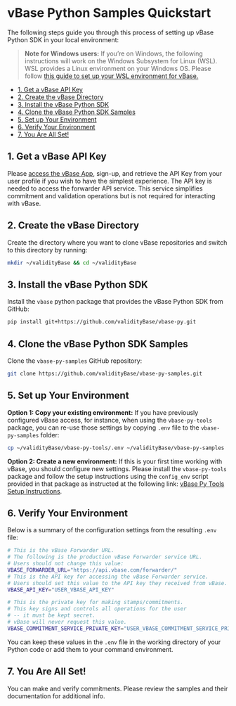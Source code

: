 <!-- omit in toc -->

# vBase Python Samples Quickstart

The following steps guide you through this process of setting up vBase Python SDK in your local environment:

<!-- omit in toc -->
> **Note for Windows users:**
> If you’re on Windows, the following instructions will work on the Windows Subsystem for Linux (WSL). WSL provides a Linux environment on your Windows OS. Please follow [this guide to set up your WSL environment for vBase.](/windows_subsystem_for_linux_guide.md)
- [1. Get a vBase API Key](#get-key)
- [2. Create the vBase Directory](#create-directory)
- [3. Install the vBase Python SDK](#install-sdk)
- [4. Clone the vBase Python SDK Samples](#clone-samples)
- [5. Set up Your Environment](#set-up-environment)
- [6. Verify Your Environment](#verify-environment)
- [7. You Are All Set!](#all-set)


## 1. Get a vBase API Key <a href="#get-key" id="get-key"></a>


Please [access the vBase App](https://app.vbase.com), sign-up, and retrieve the API Key from your user profile if you wish to have the simplest experience. The API key is needed to access the forwarder API service. This service simplifies commitment and validation operations but is not required for interacting with vBase.


## 2. Create the vBase Directory <a href="#create-directory" id="create-directory"></a>


Create the directory where you want to clone vBase repositories and switch to this directory by running:
```bash
mkdir ~/validityBase && cd ~/validityBase
```


## 3. Install the vBase Python SDK <a href="#install-sdk" id="install-sdk"></a>


Install the `vbase` python package that provides the vBase Python SDK from GitHub:
```bash
pip install git+https://github.com/validityBase/vbase-py.git
```


## 4. Clone the vBase Python SDK Samples <a href="#clone-samples" id="clone-samples"></a>


Clone the `vbase-py-samples` GitHub repository:
```bash
git clone https://github.com/validityBase/vbase-py-samples.git
```


## 5. Set up Your Environment <a href="#set-up-environment" id="set-up-environment"></a>

   **Option 1: Copy your existing environment:** If you have previously configured vBase access, for instance, when using the `vbase-py-tools` package, you can re-use those settings by copying `.env` file to the `vbase-py-samples` folder:
   ```bash
   cp ~/validityBase/vbase-py-tools/.env ~/validityBase/vbase-py-samples
   ```
   
**Option 2: Create a new environment:**
   If this is your first time working with vBase, you should configure new settings.
   Please install the `vbase-py-tools` package and follow the setup instructions using the `config_env` script provided in that package as instructed at the following link: [vBase Py Tools Setup Instructions](../vbase-py-tools/setup.md).

## 6. Verify Your Environment <a href="#verify-environment" id="verify-environment"></a>


Below is a summary of the configuration settings from the resulting `.env` file:

```bash
# This is the vBase Forwarder URL.
# The following is the production vBase Forwarder service URL.
# Users should not change this value:
VBASE_FORWARDER_URL="https://api.vbase.com/forwarder/"
# This is the API key for accessing the vBase Forwarder service.
# Users should set this value to the API key they received from vBase.
VBASE_API_KEY="USER_VBASE_API_KEY"

# This is the private key for making stamps/commitments.
# This key signs and controls all operations for the user
# -- it must be kept secret.
# vBase will never request this value.
VBASE_COMMITMENT_SERVICE_PRIVATE_KEY="USER_VBASE_COMMITMENT_SERVICE_PRIVATE_KEY"
```
You can keep these values in the `.env` file in the working directory of your Python code or add them to your command environment.


## 7. You Are All Set! <a href="#all-set" id="all-set"></a>


You can make and verify commitments. Please review the samples and their documentation for additional info.

